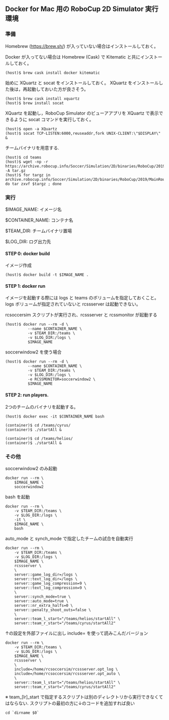 ## Docker for Mac 用の RoboCup 2D Simulator 実行環境

### 準備

Homebrew (https://brew.sh/) が入っていない場合はインストールしておく。

Docker が入ってない場合は Homebrew (Cask) で Kitematic と共にインストールしておく。
~~~console
(host)$ brew cask install docker kitematic
~~~

始めに XQuartz と socat をインストールしておく。
XQuartz をインストールした後は，再起動しておいた方が良さそう。
~~~console
(host)$ brew cask install xquartz
(host)$ brew install socat
~~~

XQuartz を起動し，RoboCup Simulator のビューアアプリを XQuartz で表示できるように socat コマンドを実行しておく。
~~~console
(host)$ open -a XQuartz
(host)$ socat TCP-LISTEN:6000,reuseaddr,fork UNIX-CLIENT:\"$DISPLAY\" &
~~~

チームバイナリを用意する.
~~~console
(host)$ cd teams
(host)$ wget -np -r https://archive.robocup.info/Soccer/Simulation/2D/binaries/RoboCup/2019/MainRound/ -A tar.gz
(host)$ for targz in archive.robocup.info/Soccer/Simulation/2D/binaries/RoboCup/2019/MainRound/*tar.gz; do tar zxvf $targz ; done
~~~

### 実行

$IMAGE_NAME: イメージ名

$CONTAINER_NAME: コンテナ名

$TEAM_DIR: チームバイナリ置場

$LOG_DIR: ログ出力先

#### STEP 0: docker build

イメージ作成
~~~console
(host)$ docker build -t $IMAGE_NAME .
~~~

#### STEP 1: docker run 

イメージを起動する際には logs と teams のボリュームを指定しておくこと。
logs ボリュームが指定されていないと rcssserver は起動できない。

rcsoccersim スクリプトが実行され、rcssserver と rcssmonitor が起動する
~~~console
(host)$ docker run --rm -d \
          --name $CONTAINER_NAME \
          -v $TEAM_DIR:/teams \
          -v $LOG_DIR:/logs \
          $IMAGE_NAME
~~~

soccerwindow2 を使う場合
~~~console
(host)$ docker run --rm -d \
          --name $CONTAINER_NAME \
          -v $TEAM_DIR:/teams \
          -v $LOG_DIR:/logs \
          -e RCSSMONITOR=soccerwindow2 \
          $IMAGE_NAME
~~~

#### STEP 2: run players.

2つのチームのバイナリを起動する。
~~~console
(host)$ docker exec -it $CONTAINER_NAME bash

(container)$ cd /teams/cyrus/
(container)$ ./startAll &

(container)$ cd /teams/helios/
(container)$ ./startAll &
~~~
### その他

soccerwindow2 のみ起動
```console
docker run --rm \
	$IMAGE_NAME \
	soccerwindow2
```

bash を起動
```console
docker run --rm \
    -v $TEAM_DIR:/teams \
    -v $LOG_DIR:/logs \
	-it \
	$IMAGE_NAME \
    bash
```

auto_mode と synch_mode で指定したチームの試合を自動実行

```console
docker run --rm \
    -v $TEAM_DIR:/teams \
    -v $LOG_DIR:/logs \
    $IMAGE_NAME \
    rcssserver \
    \
    server::game_log_dir=/logs \
	server::text_log_dir=/logs \
	server::game_log_compression=9 \
	server::text_log_compression=9 \
    \
    server::synch_mode=true \
    server::auto_mode=true \
    server::nr_extra_halfs=0 \
    server::penalty_shoot_outs=false \
    \
    server::team_l_start="/teams/helios/startAll" \
    server::team_r_start="/teams/cyrus/startAll2"
```

↑の設定を外部ファイルに出し include= を使って読みこんだバージョン
```console
docker run --rm \
    -v $TEAM_DIR:/teams \
    -v $LOG_DIR:/logs \
    $IMAGE_NAME \
    rcssserver \
    \
    include=/home/rcsoccersim/rcssserver.opt_log \
    include=/home/rcsoccersim/rcssserver.opt_auto \
    \
    server::team_l_start="/teams/helios/startAll" \
    server::team_r_start="/teams/cyrus/startAll2"
```

※ team_[lr]_start で指定するスクリプトは別のディレクトリから実行できなくてはならない.
スクリプトの最初の方に↓のコードを追加すれば良い
```
cd `dirname $0`
```
